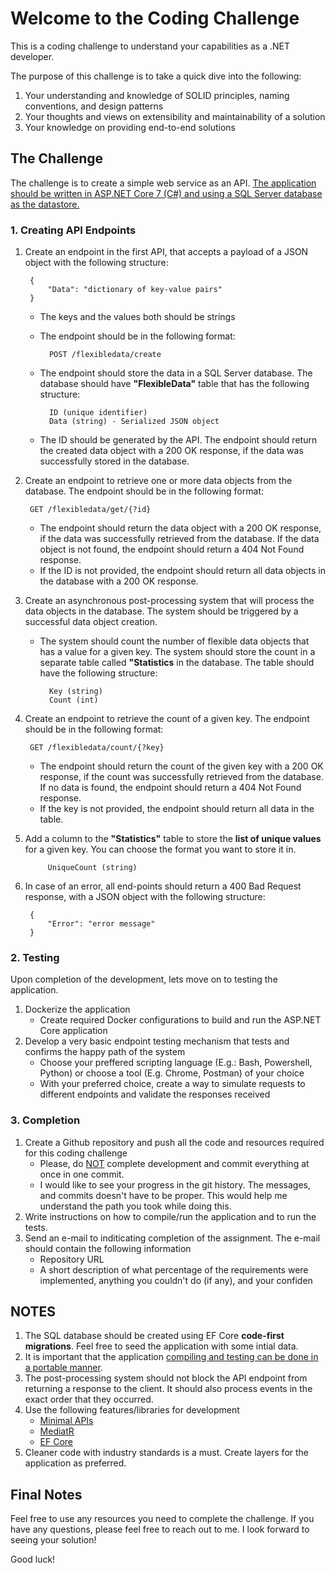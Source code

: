 # Welcome to the Coding Challenge
This is a coding challenge to understand your capabilities as a .NET developer. 

The purpose of this challenge is to take a quick dive into the following:

1. Your understanding and knowledge of SOLID principles, naming conventions, and design patterns
2. Your thoughts and views on extensibility and maintainability of a solution
3. Your knowledge on providing end-to-end solutions

## The Challenge

The challenge is to create a simple web service as an API. <u>The application should be written in ASP.NET Core 7 (C#) and using a SQL Server database as the datastore.</u>

### 1. Creating API Endpoints
1. Create an endpoint in the first API, that accepts a payload of a JSON object with the following structure:

        {
            "Data": "dictionary of key-value pairs"
        }

    - The keys and the values both should be strings
    - The endpoint should be in the following format:

            POST /flexibledata/create
    
    - The endpoint should store the data in a SQL Server database. The database should have **"FlexibleData"** table that has the following structure:

            ID (unique identifier)
            Data (string) - Serialized JSON object

    - The ID should be generated by the API. The endpoint should return the created data object with a 200 OK response, if the data was successfully stored in the database.

2. Create an endpoint to retrieve one or more data objects from the database. The endpoint should be in the following format:

        GET /flexibledata/get/{?id}

    - The endpoint should return the data object with a 200 OK response, if the data was successfully retrieved from the database. If the data object is not found, the endpoint should return a 404 Not Found response.
    - If the ID is not provided, the endpoint should return all data objects in the database with a 200 OK response.

3. Create an asynchronous post-processing system that will process the data objects in the database. The system should be triggered by a successful data object creation.
    - The system should count the number of flexible data objects that has a value for a given key. The system should store the count in a separate table called **"Statistics** in the database. The table should have the following structure:

            Key (string)
            Count (int)
    
4. Create an endpoint to retrieve the count of a given key. The endpoint should be in the following format:

        GET /flexibledata/count/{?key}

    - The endpoint should return the count of the given key with a 200 OK response, if the count was successfully retrieved from the database. If no data is found, the endpoint should return a 404 Not Found response.
    - If the key is not provided, the endpoint should return all data in the table.

5. Add a column to the **"Statistics"** table to store the **list of unique values** for a given key. You can choose the format you want to store it in.

            UniqueCount (string)

6. In case of an error, all end-points should return a 400 Bad Request response, with a JSON object with the following structure:

        {
            "Error": "error message"
        }

### 2. Testing

Upon completion of the development, lets move on to testing the application.
1. Dockerize the application
    - Create required Docker configurations to build and run the ASP.NET Core application
2. Develop a very basic endpoint testing mechanism that tests and confirms the happy path of the system
    - Choose your preffered scripting language (E.g.: Bash, Powershell, Python) or choose a tool (E.g. Chrome, Postman) of your choice
    - With your preferred choice, create a way to simulate requests to different endpoints and validate the responses received

### 3. Completion

1. Create a Github repository and push all the code and resources required for this coding challenge
    - Please, do <u>NOT</u> complete development and commit everything at once in one commit.
    - I would like to see your progress in the git history. The messages, and commits doesn't have to be proper. This would help me understand the path you took while doing this.
2. Write instructions on how to compile/run the application and to run the tests. 
3. Send an e-mail to inditicating completion of the assignment. The e-mail should contain the following information
    - Repository URL
    - A short description of what percentage of the requirements were implemented, anything you couldn't do (if any), and your confiden

## NOTES
1. The SQL database should be created using EF Core **code-first migrations**. Feel free to seed the application with some intial data.
2. It is important that the application <u>compiling and testing can be done in a portable manner</u>.
3. The post-processing system should not block the API endpoint from returning a response to the client. It should also process events in the exact order that they occurred.
4. Use the following features/libraries for development
    - [Minimal APIs](https://learn.microsoft.com/en-us/aspnet/core/fundamentals/minimal-apis?view=aspnetcore-7.0)
    - [MediatR](https://github.com/jbogard/MediatR)
    - [EF Core](https://learn.microsoft.com/en-us/ef/core/)
5. Cleaner code with industry standards is a must. Create layers for the application as preferred.

## Final Notes
Feel free to use any resources you need to complete the challenge. If you have any questions, please feel free to reach out to me. I look forward to seeing your solution!

Good luck!